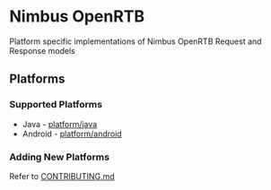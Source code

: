 # Nimbus OpenRTB
Platform specific implementations of Nimbus OpenRTB Request and Response models

## Platforms

### Supported Platforms
- Java - [platform/java](../platform/java/java)
- Android - [platform/android](../platform/android/android)

### Adding New Platforms
Refer to [CONTRIBUTING.md](CONTRIBUTING.md)